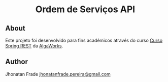 <p align="center">
  <h1 align="center">
    Ordem de Serviços API
  </h1>
</p>

## About
Este projeto foi desenvolvido para fins acadêmicos através do curso [Curso Spring REST](https://www.algaworks.com/) da [AlgaWorks](https://www.algaworks.com/).

## Author

Jhonatan Frade <jhonatanfrade.pereira@gmail.com>